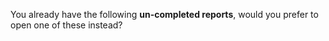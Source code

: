 You already have the following __un-completed reports__, would you prefer to open one of these instead?